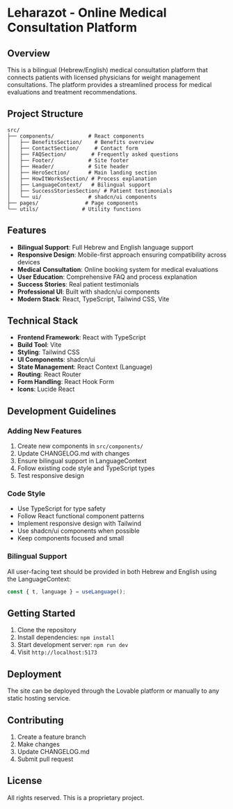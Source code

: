 # Leharazot - Online Medical Consultation Platform

## Overview

This is a bilingual (Hebrew/English) medical consultation platform that connects patients with licensed physicians for weight management consultations. The platform provides a streamlined process for medical evaluations and treatment recommendations.

## Project Structure

```
src/
├── components/           # React components
│   ├── BenefitsSection/    # Benefits overview
│   ├── ContactSection/     # Contact form
│   ├── FAQSection/        # Frequently asked questions
│   ├── Footer/           # Site footer
│   ├── Header/           # Site header
│   ├── HeroSection/      # Main landing section
│   ├── HowItWorksSection/ # Process explanation
│   ├── LanguageContext/   # Bilingual support
│   ├── SuccessStoriesSection/ # Patient testimonials
│   └── ui/               # shadcn/ui components
├── pages/               # Page components
└── utils/              # Utility functions
```

## Features

- **Bilingual Support**: Full Hebrew and English language support
- **Responsive Design**: Mobile-first approach ensuring compatibility across devices
- **Medical Consultation**: Online booking system for medical evaluations
- **User Education**: Comprehensive FAQ and process explanation
- **Success Stories**: Real patient testimonials
- **Professional UI**: Built with shadcn/ui components
- **Modern Stack**: React, TypeScript, Tailwind CSS, Vite

## Technical Stack

- **Frontend Framework**: React with TypeScript
- **Build Tool**: Vite
- **Styling**: Tailwind CSS
- **UI Components**: shadcn/ui
- **State Management**: React Context (Language)
- **Routing**: React Router
- **Form Handling**: React Hook Form
- **Icons**: Lucide React

## Development Guidelines

### Adding New Features

1. Create new components in `src/components/`
2. Update CHANGELOG.md with changes
3. Ensure bilingual support in LanguageContext
4. Follow existing code style and TypeScript types
5. Test responsive design

### Code Style

- Use TypeScript for type safety
- Follow React functional component patterns
- Implement responsive design with Tailwind
- Use shadcn/ui components when possible
- Keep components focused and small

### Bilingual Support

All user-facing text should be provided in both Hebrew and English using the LanguageContext:

```typescript
const { t, language } = useLanguage();
```

## Getting Started

1. Clone the repository
2. Install dependencies: `npm install`
3. Start development server: `npm run dev`
4. Visit `http://localhost:5173`

## Deployment

The site can be deployed through the Lovable platform or manually to any static hosting service.

## Contributing

1. Create a feature branch
2. Make changes
3. Update CHANGELOG.md
4. Submit pull request

## License

All rights reserved. This is a proprietary project.